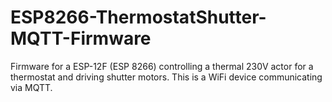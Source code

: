 # ESP8266-ThermostatShutter-MQTT-Firmware
Firmware for a ESP-12F (ESP 8266) controlling a thermal 230V actor for a thermostat and driving shutter motors. This is a WiFi device communicating via MQTT.
